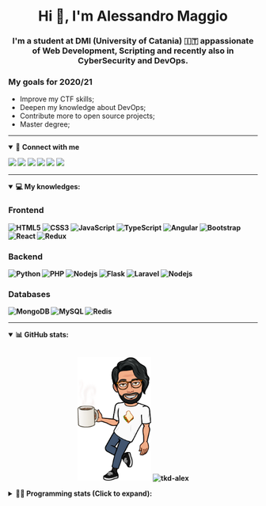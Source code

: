 <h1 align="center">Hi 👋, I'm Alessandro Maggio</h1>
<h3 align="center">I'm a student at DMI (University of Catania) 🇮🇹 appassionate of Web Development, Scripting and recently also in CyberSecurity and DevOps.</h3>

### My goals for 2020/21
- Improve my CTF skills;
- Deepen my knowledge about DevOps;
- Contribute more to open source projects;
- Master degree;

____

<details open>
<summary>🤝 <b>Connect with me<b></summary>

<p align = "center">

[<img src="https://img.shields.io/badge/twitter-1DA1F2.svg?&style=for-the-badge&logo=twitter&logoColor=white" />](https://twitter.com/TkdAxel)
[<img src ="https://img.shields.io/badge/portfolio-web-%23.svg?&style=for-the-badge&logo=&logoColor=white%22">](https://alessandromaggio.it/)
[<img src ="https://img.shields.io/badge/Telegram-1ca0f1.svg?&style=for-the-badge&logo=Telegram&logoColor=white%22&link=https://t.me/TkdAlex">](https://t.me/TkdAlex/)
[<img src="https://img.shields.io/badge/gmail-c14438.svg?&style=for-the-badge&logo=Gmail&logoColor=white&link=mailto:alex.tkd.alex@gmail.com"/>](mailto:alex.tkd.alex@gmail.com)
[<img src="https://img.shields.io/badge/linkedin-0077B5.svg?&style=for-the-badge&logo=linkedin&logoColor=white" />](https://www.linkedin.com/in/aalessandromaggio/)
[<img src = "https://img.shields.io/badge/instagram-E4405F.svg?&style=for-the-badge&logo=instagram&logoColor=white">](https://www.instagram.com/tkd_alex/)
<!--- [![Visits Badge](https://badges.pufler.dev/visits/tkd-alex/tkd-alex?style=for-the-badge&color=blue)](https://github.com/tkd-alex/tkd-alex) -->

</p>

</details>

---

<details open>
<summary>💻 <b>My knowledges</b>: </summary>

### Frontend
![HTML5](https://img.shields.io/badge/-HTML5-E34F26.svg?style=for-the-badge&logo=html5&logoColor=ffffff)
![CSS3](https://img.shields.io/badge/-CSS3-1572B6.svg?style=for-the-badge&logo=css3)
![JavaScript](https://img.shields.io/badge/-JavaScript-282C34?style=for-the-badge&logo=javascript)
![TypeScript](https://img.shields.io/badge/-TypeScript-007ACC?style=for-the-badge&logo=typescript)
![Angular](https://img.shields.io/badge/-Angular-DD0031?style=for-the-badge&logo=angular)
![Bootstrap](https://img.shields.io/badge/-Bootstrap-563D7C.svg?style=for-the-badge&logo=bootstrap)
![React](https://img.shields.io/badge/-React-282C34.svg?style=for-the-badge&logo=react&logoColor=ffffff)
![Redux](https://img.shields.io/badge/-Redux-764ABC.svg?style=for-the-badge&logo=redux)

### Backend
![Python](https://img.shields.io/badge/-Python-3776AB.svg?style=for-the-badge&logo=Python&logoColor=ffffff)
![PHP](https://img.shields.io/badge/-PHP-777BB4.svg?style=for-the-badge&logo=PHP&logoColor=ffffff)
![Nodejs](https://img.shields.io/badge/-Bash-4EAA25.svg?style=for-the-badge&logo=gnu-bash&logoColor=ffffff)
![Flask](https://img.shields.io/badge/-Flask-282C34.svg?style=for-the-badge&logo=flask)
![Laravel](https://img.shields.io/badge/-Laravel-FF2D20.svg?style=for-the-badge&logo=laravel&logoColor=ffffff)
![Nodejs](https://img.shields.io/badge/-Nodejs-339933.svg?style=for-the-badge&logo=Node.js&logoColor=ffffff)

### Databases
![MongoDB](https://img.shields.io/badge/-MongoDB-47A248?style=for-the-badge&logo=mongodb&logoColor=ffffff)
![MySQL](https://img.shields.io/badge/-MySQL-4479A1?style=for-the-badge&logo=mysql&logoColor=ffffff)
![Redis](https://img.shields.io/badge/-Redis-DC382D?style=for-the-badge&logo=Redis&logoColor=ffffff)

</details>

---

<details open>
 <summary>📊 <b>GitHub stats</b>: </summary>

<br>

<p align = "center">
    <img src="https://raw.githubusercontent.com/Tkd-Alex/tkd-alex/master/images/321517cd-ff68-41a7-b0d1-e765680568a7-8b6448d9-c944-4146-b633-adbdd25cb471-v1.png" height="250" />
    <img src="https://github-readme-stats.vercel.app/api?username=tkd-alex&show_icons=true&count_private=true&hide_border=true&line_height=25" alt="tkd-alex">
</p>

</design>

<details>
 <summary>👨‍💻 <b>Programming stats (Click to expand)</b>: </summary>
 
<!--START_SECTION:waka-->
**I'm an Early 🐤** 

```text
🌞 Morning    426 commits    █████░░░░░░░░░░░░░░░░░░░░   22.07% 
🌆 Daytime    791 commits    ██████████░░░░░░░░░░░░░░░   40.98% 
🌃 Evening    657 commits    ████████░░░░░░░░░░░░░░░░░   34.04% 
🌙 Night      56 commits     ░░░░░░░░░░░░░░░░░░░░░░░░░   2.9%

```
📅 **I'm Most Productive on Wednesday** 

```text
Monday       300 commits    ████░░░░░░░░░░░░░░░░░░░░░   15.54% 
Tuesday      314 commits    ████░░░░░░░░░░░░░░░░░░░░░   16.27% 
Wednesday    350 commits    ████░░░░░░░░░░░░░░░░░░░░░   18.13% 
Thursday     327 commits    ████░░░░░░░░░░░░░░░░░░░░░   16.94% 
Friday       265 commits    ███░░░░░░░░░░░░░░░░░░░░░░   13.73% 
Saturday     199 commits    ██░░░░░░░░░░░░░░░░░░░░░░░   10.31% 
Sunday       175 commits    ██░░░░░░░░░░░░░░░░░░░░░░░   9.07%

```


📊 **This Week I Spent My Time On** 

```text
⌚︎ Time Zone: Europe/Rome

💬 Programming Languages: 
JavaScript               17 hrs 48 mins      ████████████████░░░░░░░░░   67.04% 
Python                   4 hrs 39 mins       ████░░░░░░░░░░░░░░░░░░░░░   17.54% 
HTML                     2 hrs 6 mins        ██░░░░░░░░░░░░░░░░░░░░░░░   7.95% 
Bash                     48 mins             ░░░░░░░░░░░░░░░░░░░░░░░░░   3.03% 
Text                     27 mins             ░░░░░░░░░░░░░░░░░░░░░░░░░   1.75%

🔥 Editors: 
VS Code                  20 hrs 26 mins      ███████████████████░░░░░░   76.96% 
Sublime Text             6 hrs 7 mins        █████░░░░░░░░░░░░░░░░░░░░   23.04%

🐱‍💻 Projects: 
PandaScripts-Chrome-Exten12 hrs 45 mins      ████████████░░░░░░░░░░░░░   48.04% 
secret-project-ytm       4 hrs 24 mins       ████░░░░░░░░░░░░░░░░░░░░░   16.58% 
Unknown Project          3 hrs 56 mins       ███░░░░░░░░░░░░░░░░░░░░░░   14.83% 
ReactNative              2 hrs 24 mins       ██░░░░░░░░░░░░░░░░░░░░░░░   9.03% 
myStore                  1 hr 56 mins        █░░░░░░░░░░░░░░░░░░░░░░░░   7.31%

💻 Operating System: 
Linux                    26 hrs 34 mins      █████████████████████████   100.0%

```

**I Mostly Code in Python** 

```text
Python                   29 repos            ██████████░░░░░░░░░░░░░░░   40.28% 
JavaScript               12 repos            ████░░░░░░░░░░░░░░░░░░░░░   16.67% 
HTML                     6 repos             ██░░░░░░░░░░░░░░░░░░░░░░░   8.33% 
PHP                      5 repos             █░░░░░░░░░░░░░░░░░░░░░░░░   6.94% 
CSS                      5 repos             █░░░░░░░░░░░░░░░░░░░░░░░░   6.94%

```



<!--END_SECTION:waka-->

</details>
